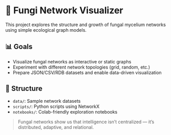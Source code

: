 # 🍄 Fungi Network Visualizer

This project explores the structure and growth of fungal mycelium networks using simple ecological graph models.

## 📊 Goals

- Visualize fungal networks as interactive or static graphs
- Experiment with different network topologies (grid, random, etc.)
- Prepare JSON/CSV/RDB datasets and enable data-driven visualization

## 📂 Structure

- `data/`: Sample network datasets
- `scripts/`: Python scripts using NetworkX
- `notebooks/`: Colab-friendly exploration notebooks

> Fungal networks show us that intelligence isn’t centralized — it’s distributed, adaptive, and relational.
